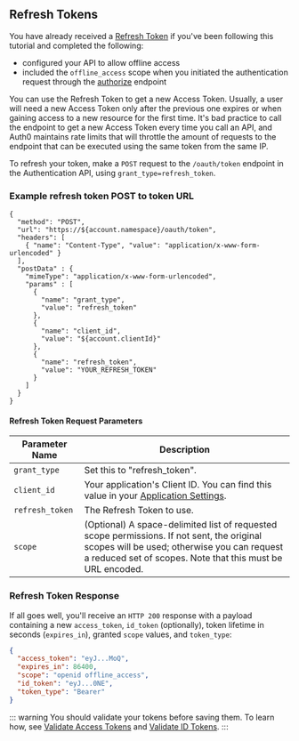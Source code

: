 ## Refresh Tokens

You have already received a [Refresh Token](/tokens/concepts/refresh-tokens) if you've been following this tutorial and completed the following:

* configured your API to allow offline access
* included the `offline_access` scope when you initiated the authentication request through the [authorize](/api/authentication/reference#authorize-application) endpoint

You can use the Refresh Token to get a new Access Token. Usually, a user will need a new Access Token only after the previous one expires or when gaining access to a new resource for the first time. It's bad practice to call the endpoint to get a new Access Token every time you call an API, and Auth0 maintains rate limits that will throttle the amount of requests to the endpoint that can be executed using the same token from the same IP.

To refresh your token, make a `POST` request to the `/oauth/token` endpoint in the Authentication API, using `grant_type=refresh_token`.

### Example refresh token POST to token URL

```har
{
  "method": "POST",
  "url": "https://${account.namespace}/oauth/token",
  "headers": [
    { "name": "Content-Type", "value": "application/x-www-form-urlencoded" }
  ],
  "postData" : {
    "mimeType": "application/x-www-form-urlencoded",
    "params" : [
      {
        "name": "grant_type",
        "value": "refresh_token"
      },
      {
        "name": "client_id",
        "value": "${account.clientId}"
      },
      {
        "name": "refresh_token",
        "value": "YOUR_REFRESH_TOKEN"
      }
    ]
  }
}
```

#### Refresh Token Request Parameters

| Parameter Name  | Description |
|-----------------|-------------|
| `grant_type`    | Set this to "refresh_token". |
| `client_id`     | Your application's Client ID. You can find this value in your [Application Settings](${manage_url}/#/Applications/${account.clientId}/settings). |
| `refresh_token` | The Refresh Token to use. |
| `scope`         | (Optional) A space-delimited list of requested scope permissions. If not sent, the original scopes will be used; otherwise you can request a reduced set of scopes. Note that this must be URL encoded. |

### Refresh Token Response

If all goes well, you'll receive an `HTTP 200` response with a payload containing a new `access_token`, `id_token` (optionally), token lifetime in seconds (`expires_in`), granted `scope` values, and `token_type`:

```json
{
  "access_token": "eyJ...MoQ",
  "expires_in": 86400,
  "scope": "openid offline_access",
  "id_token": "eyJ...0NE",
  "token_type": "Bearer"
}
```

::: warning
You should validate your tokens before saving them. To learn how, see [Validate Access Tokens](/tokens/guides/validate-access-tokens) and [Validate ID Tokens](/tokens/guides/validate-id-tokens).
:::
